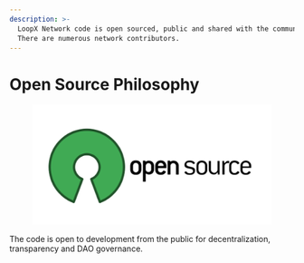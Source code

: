 ```yaml
---
description: >-
  LoopX Network code is open sourced, public and shared with the community.
  There are numerous network contributors.
---
```


# Open Source Philosophy

<figure><img src="../.gitbook/assets/image (9) (1).png" alt=""><figcaption></figcaption></figure>

The code is open to development from the public for decentralization, transparency and DAO governance.
